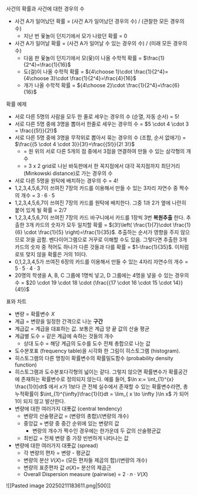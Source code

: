 
사건의 확률과 사건에 대한 경우의 수
- 사건 A가 일어났던 확률 = (사건 A가 일어났던 경우의 수) / (관찰한 모든 경우의 수)
	- 지난 번 윷놀이 던지기에서 모가 나왔던 확률 = 0 
- 사건 A가 일어날 확률 = (사건 A가 일어날 수 있는 경우의 수) / (미래 모든 경우의 수) 
	- 다음 판 윷놀이 던지기에서 모(윷)이 나올 수학적 확률 = $\frac{1}{2^4}=\frac{1}{16}$
	- 도(걸)이 나올 수학적 확률 = ${4\choose 1}\cdot \frac{1}{2^4}={4\choose 3}\cdot \frac{1}{2^4}=\frac{4}{16}$
	- 개가 나올 수학적 확률 = ${4\choose 2}\cdot \frac{1}{2^4}=\frac{6}{16}$

확률 예제
- 서로 다른 5명의 사람을 모두 한 줄로 세우는 경우의 수 (순열, 자동 순서) = 5!
- 서로 다른 5명 중에 3명을 뽑아서 한줄로 세우는 경우의 수 = $5 \cdot 4 \cdot 3 = \frac{{5!}}{2!}$
- 서로 다른 5명 중에 3명을 무작위로 뽑아서 묶는 경우의 수 (조합, 순서 없애기) = $\frac{{5 \cdot 4 \cdot 3}}{3!}=\frac{{5!}}{2! 3!}$ 
	- = 원 위의 서로 다른 5개의 점 중에서 3점을 연결하여 만들 수 있는 삼각형의 개수
	- = 3 x 2 grid로 나뉜 바둑판에서 한 꼭지점에서 대각 꼭지점까지 최단거리 (Minkowski distance)로 가는 경우의 수
- 서로 다른 5명을 원탁에 배치하는 경우의 수 = 4!
- 1,2,3,4,5,6,7이 쓰여진 7장의 카드를 이용해서 만들 수 있는 3자리 자연수 중 짝수의 개수 = $3 \cdot 6 \cdot 5$
- 1,2,3,4,5,6,7이 쓰여진 7장의 카드를 원탁에 배치한다. 그중 1과 2가 옆에 나란히 붙어 있게 될 확률 = 2/7
- 1,2,3,4,5,6,7이 쓰여진 7장의 카드 바구니에서 카드를 1장씩 3번 **복원추출** 한다. 추출한 3개 카드의 숫자가 모두 일치할 확률 = $(3!)\left( \frac{1}{7}\cdot \frac{1}{6} \cdot \frac{1}{5} \right)=\frac{1}{35}$. 추출하는 순서가 영향을 주지 않으므로 $3!$을 곱함. 벤다이어그램으로 거꾸로 이해할 수도 있음. 그렇다면 추출한 3개 카드의 숫자 중 적어도 하나가 다른 것들과 다를 확률 = $1-\frac{1}{35}$. 이처럼 로또 맞지 않을 확률은 거의 1이다.  
- 0,1,2,3,4,5가 쓰여진 6장의 카드를 이용해서 만들 수 있는 4자리 자연수의 개수 = $5 \cdot 5 \cdot 4 \cdot 3$
- 20명의 학생을 A, B, C 그룹에 1명씩 넣고, D 그룹에는 4명을 넣을 수 있는 경우의 수 = $20 \cdot 19 \cdot 18 \cdot (\frac{{17 \cdot 16 \cdot 15 \cdot 14}}{4!})$

표와 차트
- 변량 = 확률변수 $X$
- 계급 = 변량을 일정한 간격으로 나눈 **구간**
- 계급값 = 계급을 대표하는 값. 보통은 계급 양 끝 값의 산술 평균
- 계급별 도수 = 같은 계급에 속하는 것들의 개수
	- 상대 도수 = 해당 계급의 도수를 도수 전체 총합으로 나눈 값
- 도수분포표 (frequency table)을 시각화 한 그림이 히스토그램 (histogram).
- 히스토그램의 다른 명칭이 확률변수의 확률밀도함수 (probability density function)
- 히스토그램과 도수분포다각형의 넓이는 같다. 그렇지 않으면 확률변수가 확률공간에 존재하는 확률변수로 정의되지 않는다. 예를 들어, $\ln x:= \int_{1}^{x} \frac{1}{t}dt$  에서 $x$가 1보다 큰 전체 실수에서 존재할 수 있는 확률변수라면, 총 누적확률이 $\int_{1}^{\infty}\frac{1}{t}dt = \lim_{ x \to \infty }\ln x$ 가 되어 1이 되지 않고 발산한다.
- 변량에 대한 여러가지 대푯값 (central tendency)
	- 변량의 산술평균값 = (변량의 총합)/(변량의 개수)
	- 중앙값 = 변량 중 중간 순위에 있는 변량의 값
		- 변량의 개수가 짝수인 경우에는 한가운데 두 값의 산술평균값
	- 최빈값 = 전체 변량 중 가장 빈번하게 나타나는 값
- 변량에 대한 여러가지 대푯값 (spread)
	- 각 변량의 편차 = 변량 - 평균값
	- 변량의 분산 $V(X)$= (모든 편차들 제곱의 합)/(변량의 개수)
	- 변량의 표준편차 값 $\sigma(X)$= 분산의 제곱근
	- Overall Dispersion measure (pairwise) = $2 \cdot n \cdot V(X)$

![[Pasted image 20250211183611.png|500]]